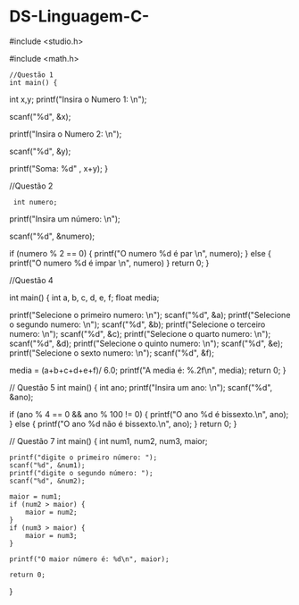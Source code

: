 # DS-Linguagem-C- 


#include <studio.h>

#include <math.h>

    //Questão 1
    int main() {
   int x,y;
printf("Insira o Numero 1: \n");

scanf("%d", &x);

printf("Insira o Numero 2: \n");

scanf("%d", &y);

printf("Soma: %d" , x+y);
}


//Questão 2

     int numero;

printf("Insira um número: \n");

scanf("%d", &numero);

if (numero % 2 == 0)  {
    printf("O numero %d é par \n", numero);
}
    else {
        printf("O numero %d é impar \n", numero)
}
return 0;
}

//Questão 4

int main() {
   int a, b, c, d, e, f;
float media;

printf("Selecione o primeiro numero: \n");
scanf("%d", &a);
printf("Selecione o segundo numero: \n");
scanf("%d", &b);
printf("Selecione o terceiro numero: \n");
scanf("%d", &c);
printf("Selecione o quarto numero: \n");
scanf("%d", &d);
printf("Selecione o quinto numero: \n");
scanf("%d", &e);
printf("Selecione o sexto numero: \n");
scanf("%d", &f);

media = (a+b+c+d+e+f)/ 6.0;
printf("A media é: %.2f\n", media);
return 0;
}

// Questão 5
int main() {
int ano;
printf("Insira um ano: \n");
scanf("%d", &ano);

if (ano % 4 == 0 && ano % 100 != 0)  {
printf("O ano %d é bissexto.\n", ano);
    } else {
        printf("O ano %d não é bissexto.\n", ano);
    }
return 0;
}

//  Questão 7
     int main() {
     int num1, num2, num3, maior;

    printf("digite o primeiro número: ");
    scanf("%d", &num1);
    printf("digite o segundo número: ");
    scanf("%d", &num2);

    maior = num1;
    if (num2 > maior) {
        maior = num2;
    }
    if (num3 > maior) {
        maior = num3;
    }

    printf("O maior número é: %d\n", maior);

    return 0;
}

